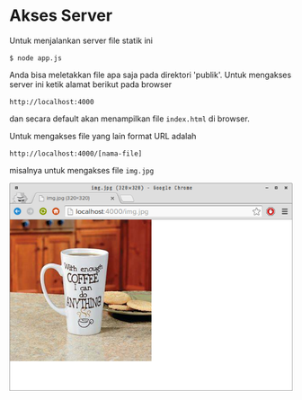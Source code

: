# Akses Server


Untuk menjalankan server file statik ini

    $ node app.js

Anda bisa meletakkan file apa saja pada direktori 'publik'. Untuk mengakses server ini ketik alamat berikut pada browser

    http://localhost:4000


dan secara default akan menampilkan file `index.html` di browser.

Untuk mengakses file yang lain format URL adalah

    http://localhost:4000/[nama-file]

misalnya untuk mengakses file `img.jpg`

![akses file di server](/images/akses-file-di-server.png)






